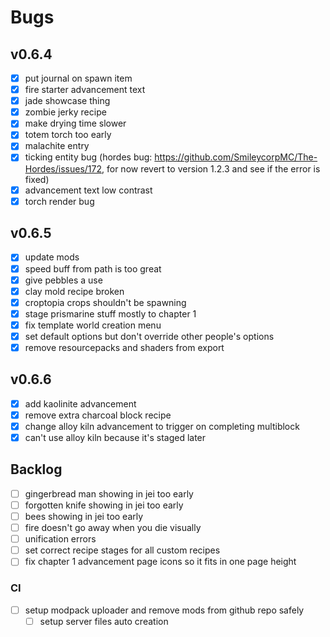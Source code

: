 # Bugs

## v0.6.4

- [x] put journal on spawn item
- [x] fire starter advancement text
- [x] jade showcase thing
- [x] zombie jerky recipe
- [x] make drying time slower
- [x] totem torch too early
- [x] malachite entry
- [x] ticking entity bug (hordes bug: https://github.com/SmileycorpMC/The-Hordes/issues/172, for now revert to version 1.2.3 and see if the error is fixed)
- [x] advancement text low contrast
- [x] torch render bug

## v0.6.5

- [x] update mods
- [x] speed buff from path is too great
- [x] give pebbles a use
- [x] clay mold recipe broken
- [x] croptopia crops shouldn't be spawning
- [x] stage prismarine stuff mostly to chapter 1
- [x] fix template world creation menu
- [x] set default options but don't override other people's options
- [x] remove resourcepacks and shaders from export

## v0.6.6

- [x] add kaolinite advancement
- [x] remove extra charcoal block recipe
- [x] change alloy kiln advancement to trigger on completing multiblock
- [x] can't use alloy kiln because it's staged later

## Backlog

- [ ] gingerbread man showing in jei too early
- [ ] forgotten knife showing in jei too early
- [ ] bees showing in jei too early
- [ ] fire doesn't go away when you die visually
- [ ] unification errors
- [ ] set correct recipe stages for all custom recipes
- [ ] fix chapter 1 advancement page icons so it fits in one page height

### CI

- [ ] setup modpack uploader and remove mods from github repo safely
  - [ ] setup server files auto creation
